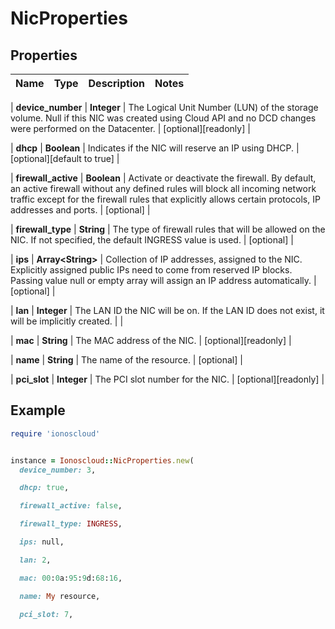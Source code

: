 # NicProperties

## Properties

| Name | Type | Description | Notes |
| ---- | ---- | ----------- | ----- |

| **device_number** | **Integer** | The Logical Unit Number (LUN) of the storage volume. Null if this NIC was created using Cloud API and no DCD changes were performed on the Datacenter. | [optional][readonly] |

| **dhcp** | **Boolean** | Indicates if the NIC will reserve an IP using DHCP. | [optional][default to true] |

| **firewall_active** | **Boolean** | Activate or deactivate the firewall. By default, an active firewall without any defined rules will block all incoming network traffic except for the firewall rules that explicitly allows certain protocols, IP addresses and ports. | [optional] |

| **firewall_type** | **String** | The type of firewall rules that will be allowed on the NIC. If not specified, the default INGRESS value is used. | [optional] |

| **ips** | **Array&lt;String&gt;** | Collection of IP addresses, assigned to the NIC. Explicitly assigned public IPs need to come from reserved IP blocks. Passing value null or empty array will assign an IP address automatically. | [optional] |

| **lan** | **Integer** | The LAN ID the NIC will be on. If the LAN ID does not exist, it will be implicitly created. |  |

| **mac** | **String** | The MAC address of the NIC. | [optional][readonly] |

| **name** | **String** | The name of the  resource. | [optional] |

| **pci_slot** | **Integer** | The PCI slot number for the NIC. | [optional][readonly] |

## Example

```ruby
require 'ionoscloud'


instance = Ionoscloud::NicProperties.new(
  device_number: 3,

  dhcp: true,

  firewall_active: false,

  firewall_type: INGRESS,

  ips: null,

  lan: 2,

  mac: 00:0a:95:9d:68:16,

  name: My resource,

  pci_slot: 7,
```

